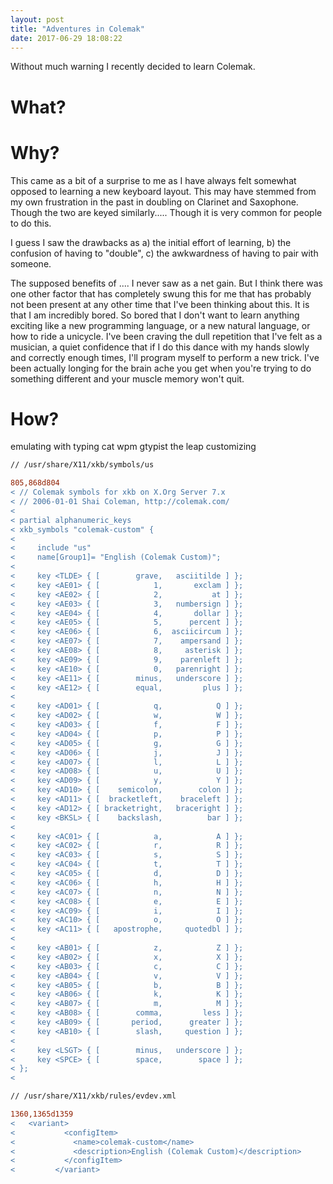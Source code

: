 ```yaml
---
layout: post
title: "Adventures in Colemak"
date: 2017-06-29 18:08:22
---
```


Without much warning I recently decided to learn Colemak.

# What?


# Why?

This came as a bit of a surprise to me as I have always felt somewhat
opposed to learning a new keyboard layout. This may have stemmed from
my own frustration in the past in doubling on Clarinet and
Saxophone. Though the two are keyed similarly..... Though it is very
common for people to do this.

I guess I saw the drawbacks as a) the initial effort of learning, b)
the confusion of having to "double", c) the awkwardness of having to
pair with someone.

The supposed benefits of .... I never saw as a net gain. But I think
there was one other factor that has completely swung this for me that
has probably not been present at any other time that I've been
thinking about this. It is that I am incredibly bored. So bored that I
don't want to learn anything exciting like a new programming language,
or a new natural language, or how to ride a unicycle. I've been
craving the dull repetition that I've felt as a musician, a quiet
confidence that if I do this dance with my hands slowly and correctly
enough times, I'll program myself to perform a new trick. I've been
actually longing for the brain ache you get when you're trying to do
something different and your muscle memory won't quit.

# How?

emulating with typing cat
wpm
gtypist
the leap
customizing

```diff
// /usr/share/X11/xkb/symbols/us

805,868d804
< // Colemak symbols for xkb on X.Org Server 7.x
< // 2006-01-01 Shai Coleman, http://colemak.com/
<
< partial alphanumeric_keys
< xkb_symbols "colemak-custom" {
<
<     include "us"
<     name[Group1]= "English (Colemak Custom)";
<
<     key <TLDE> { [        grave,   asciitilde ] };
<     key <AE01> { [            1,       exclam ] };
<     key <AE02> { [            2,           at ] };
<     key <AE03> { [            3,   numbersign ] };
<     key <AE04> { [            4,       dollar ] };
<     key <AE05> { [            5,      percent ] };
<     key <AE06> { [            6,  asciicircum ] };
<     key <AE07> { [            7,    ampersand ] };
<     key <AE08> { [            8,     asterisk ] };
<     key <AE09> { [            9,    parenleft ] };
<     key <AE10> { [            0,   parenright ] };
<     key <AE11> { [        minus,   underscore ] };
<     key <AE12> { [        equal,         plus ] };
<
<     key <AD01> { [            q,            Q ] };
<     key <AD02> { [            w,            W ] };
<     key <AD03> { [            f,            F ] };
<     key <AD04> { [            p,            P ] };
<     key <AD05> { [            g,            G ] };
<     key <AD06> { [            j,            J ] };
<     key <AD07> { [            l,            L ] };
<     key <AD08> { [            u,            U ] };
<     key <AD09> { [            y,            Y ] };
<     key <AD10> { [    semicolon,        colon ] };
<     key <AD11> { [  bracketleft,    braceleft ] };
<     key <AD12> { [ bracketright,   braceright ] };
<     key <BKSL> { [    backslash,          bar ] };
<
<     key <AC01> { [            a,            A ] };
<     key <AC02> { [            r,            R ] };
<     key <AC03> { [            s,            S ] };
<     key <AC04> { [            t,            T ] };
<     key <AC05> { [            d,            D ] };
<     key <AC06> { [            h,            H ] };
<     key <AC07> { [            n,            N ] };
<     key <AC08> { [            e,            E ] };
<     key <AC09> { [            i,            I ] };
<     key <AC10> { [            o,            O ] };
<     key <AC11> { [   apostrophe,     quotedbl ] };
<
<     key <AB01> { [            z,            Z ] };
<     key <AB02> { [            x,            X ] };
<     key <AB03> { [            c,            C ] };
<     key <AB04> { [            v,            V ] };
<     key <AB05> { [            b,            B ] };
<     key <AB06> { [            k,            K ] };
<     key <AB07> { [            m,            M ] };
<     key <AB08> { [        comma,         less ] };
<     key <AB09> { [       period,      greater ] };
<     key <AB10> { [        slash,     question ] };
<
<     key <LSGT> { [        minus,   underscore ] };
<     key <SPCE> { [        space,        space ] };
< };
<
```

```diff
// /usr/share/X11/xkb/rules/evdev.xml

1360,1365d1359
< 	<variant>
<           <configItem>
<             <name>colemak-custom</name>
<             <description>English (Colemak Custom)</description>
<           </configItem>
<         </variant>
```
